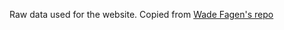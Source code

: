 Raw data used for the website. Copied from [Wade Fagen's repo](https://github.com/wadefagen/datasets/tree/main/gpa)